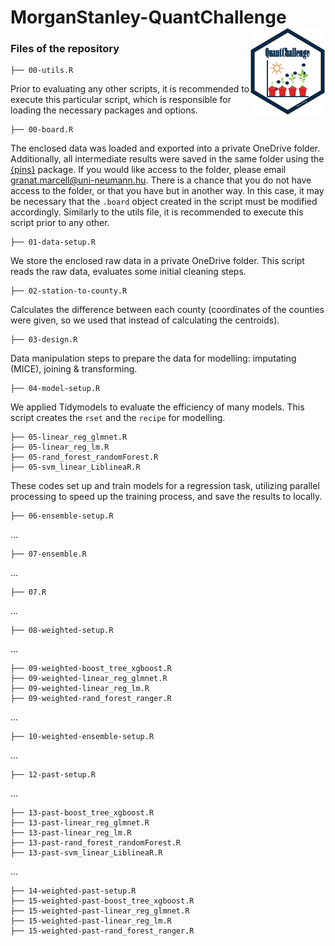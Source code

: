 # MorganStanley-QuantChallenge <img src="logo.png" align="right" width="120" height="140"/>

### Files of the repository

    ├── 00-utils.R

Prior to evaluating any other scripts, it is recommended to execute this particular script, which is responsible for loading the necessary packages and options.

    ├── 00-board.R

The enclosed data was loaded and exported into a private OneDrive folder. Additionally, all intermediate results were saved in the same folder using the [{pins}](https://pins.rstudio.com) package. If you would like access to the folder, please email [granat.marcell\@uni-neumann.hu](mailto:granat.marcell@uni-neumann.hu). There is a chance that you do not have access to the folder, or that you have but in another way. In this case, it may be necessary that the `.board` object created in the script must be modified accordingly. Similarly to the utils file, it is recommended to execute this script prior to any other.

    ├── 01-data-setup.R

We store the enclosed raw data in a private OneDrive folder. This script reads the raw data, evaluates some initial cleaning steps.

    ├── 02-station-to-county.R

Calculates the difference between each county (coordinates of the counties were given, so we used that instead of calculating the centroids).


    ├── 03-design.R

Data manipulation steps to prepare the data for modelling: imputating (MICE), joining & transforming.

    ├── 04-model-setup.R

We applied Tidymodels to evaluate the efficiency of many models. This script creates the `rset` and the `recipe` for modelling.

    ├── 05-linear_reg_glmnet.R
    ├── 05-linear_reg_lm.R
    ├── 05-rand_forest_randomForest.R
    ├── 05-svm_linear_LiblineaR.R

These codes set up and train models for a regression task, utilizing parallel processing to speed up the training process, and save the results to locally. 

    ├── 06-ensemble-setup.R

...

    ├── 07-ensemble.R

...

    ├── 07.R

...

    ├── 08-weighted-setup.R

...

    ├── 09-weighted-boost_tree_xgboost.R
    ├── 09-weighted-linear_reg_glmnet.R
    ├── 09-weighted-linear_reg_lm.R
    ├── 09-weighted-rand_forest_ranger.R
    
...
    
    ├── 10-weighted-ensemble-setup.R
    
...
    
    ├── 12-past-setup.R
    
...
    
    ├── 13-past-boost_tree_xgboost.R
    ├── 13-past-linear_reg_glmnet.R
    ├── 13-past-linear_reg_lm.R
    ├── 13-past-rand_forest_randomForest.R
    ├── 13-past-svm_linear_LiblineaR.R
    
...
    
    ├── 14-weighted-past-setup.R
    ├── 15-weighted-past-boost_tree_xgboost.R
    ├── 15-weighted-past-linear_reg_glmnet.R
    ├── 15-weighted-past-linear_reg_lm.R
    ├── 15-weighted-past-rand_forest_ranger.R
